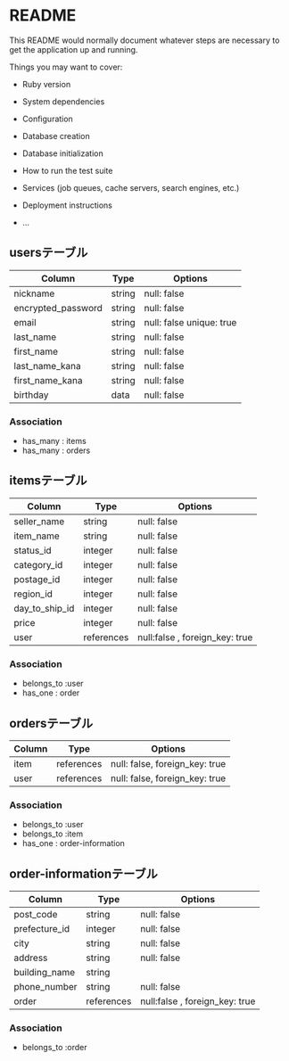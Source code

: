 # README

This README would normally document whatever steps are necessary to get the
application up and running.

Things you may want to cover:

* Ruby version

* System dependencies

* Configuration

* Database creation

* Database initialization

* How to run the test suite

* Services (job queues, cache servers, search engines, etc.)

* Deployment instructions

* ...
## usersテーブル

| Column             | Type   | Options                 |
| ------------------ | ------ | -----------             |
| nickname           | string | null: false             |
| encrypted_password | string | null: false             |
| email              | string | null: false unique: true|
| last_name          | string | null: false             |
| first_name         | string | null: false             |
| last_name_kana     | string | null: false             |
| first_name_kana    | string | null: false             |
| birthday           | data   | null: false             |


### Association

- has_many : items
- has_many : orders

## itemsテーブル

| Column        | Type      | Options                      |
| ----------    | --------- | ---------------------------- |
| seller_name   | string    | null: false                  |
| item_name     | string    | null: false                  |
| status_id     | integer   | null: false                  |
| category_id   | integer   | null: false                  |
| postage_id    | integer   | null: false                  |
| region_id     | integer   | null: false                  |
| day_to_ship_id| integer   | null: false                  |
| price         | integer   | null: false                  |
| user          | references|null:false , foreign_key: true|

### Association

- belongs_to :user
- has_one : order

## ordersテーブル

| Column     | Type      | Options                      |
| ---------- | --------- | ---------------------------- |
| item       | references|null: false, foreign_key: true|
| user       | references|null: false, foreign_key: true|

### Association

- belongs_to :user
- belongs_to :item
- has_one : order-information


## order-informationテーブル

| Column        | Type      | Options                      |
| ----------    | --------- | ---------------------------- |
| post_code     | string    | null: false                  |
| prefecture_id | integer   | null: false                  |
| city          | string    | null: false                  |
| address       | string    | null: false                  |
| building_name | string    |                              |
| phone_number  | string    | null: false                  |
| order         | references|null:false , foreign_key: true|

### Association

- belongs_to :order 